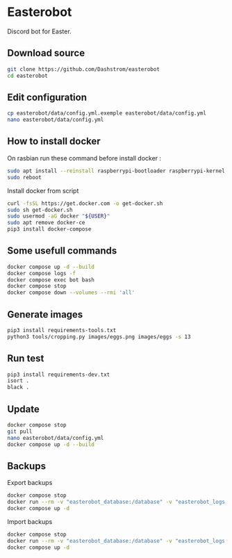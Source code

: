 # Easterobot

Discord bot for Easter.

## Download source

```bash
git clone https://github.com/Dashstrom/easterobot
cd easterobot
```

## Edit configuration

```bash
cp easterobot/data/config.yml.exemple easterobot/data/config.yml
nano easterobot/data/config.yml
```

## How to install docker

On rasbian run these command before install docker :

```bash
sudo apt install --reinstall raspberrypi-bootloader raspberrypi-kernel
sudo reboot
```

Install docker from script

```bash
curl -fsSL https://get.docker.com -o get-docker.sh
sudo sh get-docker.sh
sudo usermod -aG docker "${USER}"
sudo apt remove docker-ce
pip3 install docker-compose
```

## Some usefull commands

```bash
docker compose up -d --build
docker compose logs -f
docker compose exec bot bash
docker compose stop
docker compose down --volumes --rmi 'all'
```

## Generate images

```bash
pip3 install requirements-tools.txt
python3 tools/cropping.py images/eggs.png images/eggs -s 13
```

## Run test

```bash
pip3 install requirements-dev.txt
isort .
black .
```

## Update

```bash
docker compose stop
git pull
nano easterobot/data/config.yml
docker compose up -d --build
```

## Backups

Export backups

```bash
docker compose stop
docker run --rm -v "easterobot_database:/database" -v "easterobot_logs:/logs" -v "$PWD":/backup ubuntu tar czvf /backup/backup.tar.gz -C / database logs 
docker compose up -d
```

Import backups

```bash
docker compose stop
docker run --rm -v "easterobot_database:/database" -v "easterobot_logs:/logs" -v "$PWD":/backup ubuntu bash -c "cd / && rm -rf /{database,logs}/* && tar xvfP /backup/backup.tar.gz"
docker compose up -d
```
